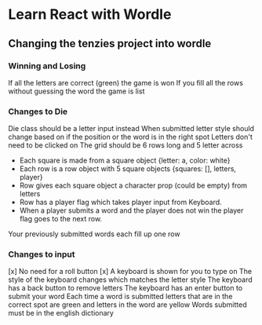 # Learn React with Wordle

## Changing the tenzies project into wordle

### Winning and Losing
If all the letters are correct (green) the game is won
If you fill all the rows without guessing the word the game is list

### Changes to Die 
Die class should be a letter input instead
When submitted letter style should change based on if the position or the word is in the right spot
Letters don't need to be clicked on
The grid should be 6 rows long and 5 letter across
 - Each square is made from a square object {letter: a, color: white}
 - Each row is a row object with 5 square objects {squares: [], letters, player}
 - Row gives each square object a character prop (could be empty) from letters
 - Row has a player flag which takes player input from Keyboard.
 - When a player submits a word and the player does not win the player flag goes to the next row. 

Your previously submitted words each fill up one row

### Changes to input
[x] No need for a roll button
[x] A keyboard is shown for you to type on
The style of the keyboard changes which matches the letter style 
The keyboard has a back button to remove letters
The keyboard has an enter button to submit your word
Each time a word is submitted letters that are in the correct spot are green and letters in the word are yellow
Words submitted must be in the english dictionary
